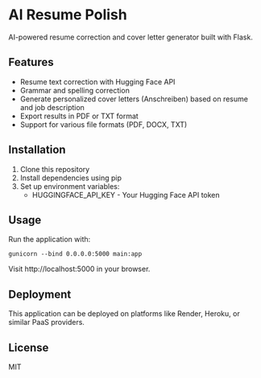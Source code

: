 # AI Resume Polish

AI-powered resume correction and cover letter generator built with Flask.

## Features

- Resume text correction with Hugging Face API
- Grammar and spelling correction
- Generate personalized cover letters (Anschreiben) based on resume and job description
- Export results in PDF or TXT format
- Support for various file formats (PDF, DOCX, TXT)

## Installation

1. Clone this repository
2. Install dependencies using pip
3. Set up environment variables:
   - HUGGINGFACE_API_KEY - Your Hugging Face API token

## Usage

Run the application with:

```
gunicorn --bind 0.0.0.0:5000 main:app
```

Visit http://localhost:5000 in your browser.

## Deployment

This application can be deployed on platforms like Render, Heroku, or similar PaaS providers.

## License

MIT
